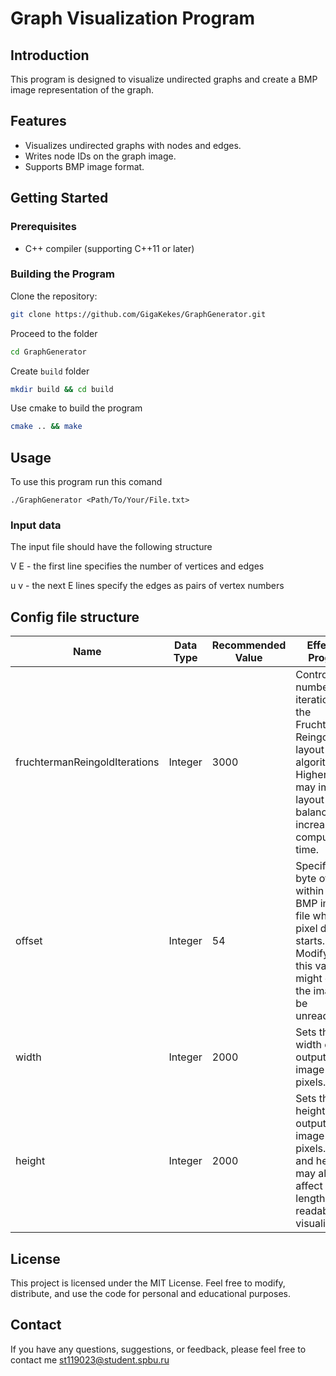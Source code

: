 # Graph Visualization Program

## Introduction

This program is designed to visualize undirected graphs and create a BMP image representation of the graph.

## Features

- Visualizes undirected graphs with nodes and edges.
- Writes node IDs on the graph image.
- Supports BMP image format.

## Getting Started

### Prerequisites

- C++ compiler (supporting C++11 or later)

### Building the Program
Clone the repository:
```bash
git clone https://github.com/GigaKekes/GraphGenerator.git
```

Proceed to the folder
```bash
cd GraphGenerator
```

Create ```build``` folder
```bash
mkdir build && cd build
```

Use cmake to build the program
```bash
cmake .. && make
```
## Usage
To use this program run this comand
```
./GraphGenerator <Path/To/Your/File.txt>
```
### Input data
The input file should have the following structure 

V E - the first line specifies the number of vertices and edges 

u v - the next E lines specify the edges as pairs of vertex numbers


## Config file structure
| Name | Data Type | Recommended Value | Effect on Program |
|---|---|---|---|
| fruchtermanReingoldIterations | Integer | 3000 | Controls the number of iterations for the Fruchterman-Reingold layout algorithm. Higher values may improve layout balance but increase computation time. |
| offset | Integer | 54 | Specifies the byte offset within the BMP image file where pixel data starts. Modifying this value might cause the image to be unreadable. |
| width | Integer | 2000 | Sets the width of the output BMP image in pixels. |
| height | Integer | 2000 | Sets the height of the output BMP image in pixels. width and height may also affect edges length and readability of visualisation. |

## License

This project is licensed under the MIT License. Feel free to modify, distribute, and use the code for personal and educational purposes.

## Contact
If you have any questions, suggestions, or feedback, please feel free to contact me st119023@student.spbu.ru
